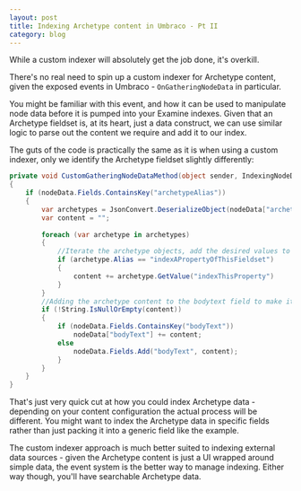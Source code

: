 ```yaml
---
layout: post
title: Indexing Archetype content in Umbraco - Pt II
category: blog
---
```


While a custom indexer will absolutely get the job done, it's overkill.

There's no real need to spin up a custom indexer for Archetype content, given the exposed events in Umbraco - `OnGatheringNodeData` in particular.

You might be familiar with this event, and how it can be used to manipulate node data before it is pumped into your Examine indexes. Given that an Archetype fieldset is, at its heart, just a data construct, we can use similar logic to parse out the content we require and add it to our index.

The guts of the code is practically the same as it is when using a custom indexer, only we identify the Archetype fieldset slightly differently:

```csharp
private void CustomGatheringNodeDataMethod(object sender, IndexingNodeDataEventArgs nodeData)
{            
    if (nodeData.Fields.ContainsKey("archetypeAlias")) 
    {
        var archetypes = JsonConvert.DeserializeObject(nodeData["archetypeAlias"]);
        var content = "";        
 
        foreach (var archetype in archetypes)
        {
            //Iterate the archetype objects, add the desired values to the content variable
            if (archetype.Alias == "indexAPropertyOfThisFieldset") 
            {
                content += archetype.GetValue("indexThisProperty")
            }
        }
        //Adding the archetype content to the bodytext field to make it searchable
        if (!String.IsNullOrEmpty(content))
        {
            if (nodeData.Fields.ContainsKey("bodyText"))
                nodeData["bodyText"] += content;
            else
                nodeData.Fields.Add("bodyText", content);
            }   
        }
    }
}
```

That's just very quick cut at how you could index Archetype data - depending on your content configuration the actual process will be different. You might want to index the Archetype data in specific fields rather than just packing it into a generic field like the example.

The custom indexer approach is much better suited to indexing external data sources - given the Archetype content is just a UI wrapped around simple data, the event system is the better way to manage indexing. Either way though, you'll have searchable Archetype data.
